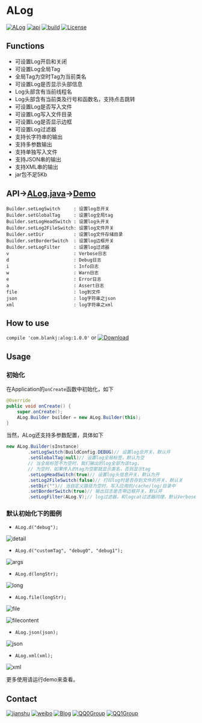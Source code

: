 # ALog

[![ALog][alogsvg]][alog] [![api][apisvg]][api] [![build][buildsvg]][build] [![License][licensesvg]][license]

## Functions

* 可设置Log开启和关闭
* 可设置Log全局Tag
* 全局Tag为空时Tag为当前类名
* 可设置Log是否显示头部信息
* Log头部含有当前线程名
* Log头部含有当前类及行号和函数名，支持点击跳转
* 可设置Log是否写入文件
* 可设置Log写入文件目录
* 可设置Log是否显示边框
* 可设置Log过滤器
* 支持长字符串的输出
* 支持多参数输出
* 支持单独写入文件
* 支持JSON串的输出
* 支持XML串的输出
* jar包不足5Kb


## API→[ALog.java][alog.java]→[Demo][alog.demo]

```
Builder.setLogSwitch     : 设置log总开关
Builder.setGlobalTag     : 设置log全局tag
Builder.setLogHeadSwitch : 设置log头开关
Builder.setLog2FileSwitch: 设置log文件开关
Builder.setDir           : 设置log文件存储目录
Builder.setBorderSwitch  : 设置log边框开关
Builder.setLogFilter     : 设置log过滤器
v                        : Verbose日志
d                        : Debug日志
i                        : Info日志
w                        : Warn日志
e                        : Error日志
a                        : Assert日志
file                     : log到文件
json                     : log字符串之json
xml                      : log字符串之xml
```


## How to use

`compile 'com.blankj:alog:1.0.0'` or [![Download][jarsvg]][jar]


## Usage

### 初始化

在Application的`onCreate`函数中初始化，如下

``` java
@Override
public void onCreate() {
    super.onCreate();
    ALog.Builder builder = new ALog.Builder(this);
}
```

当然，ALog还支持多参数配置，具体如下

``` java
new ALog.Builder(sInstance)
        .setLogSwitch(BuildConfig.DEBUG)// 设置log总开关，默认开
        .setGlobalTag(null)// 设置log全局标签，默认为空
        // 当全局标签不为空时，我们输出的log全部为该tag，
        // 为空时，如果传入的tag为空那就显示类名，否则显示tag
        .setLogHeadSwitch(true)// 设置log头信息开关，默认为开
        .setLog2FileSwitch(false)// 打印log时是否存到文件的开关，默认关
        .setDir("")// 当自定义路径为空时，写入应用的/cache/log/目录中
        .setBorderSwitch(true)// 输出日志是否带边框开关，默认开
        .setLogFilter(ALog.V);// log过滤器，和logcat过滤器同理，默认Verbose
```


### 默认初始化下的图例

* `ALog.d("debug");`

![detail][detail]

* `ALog.d("customTag", "debug0", "debug1");`

![args][args]

* `ALog.d(longStr);`

![long][long]

* `ALog.file(longStr);`

![file][file]

![filecontent][filecontent]

* `ALog.json(json);`

![json][json]

* `ALog.xml(xml);`

![xml][xml]


更多使用请运行demo来查看。



## Contact

[![jianshu][jianshusvg]][jianshu] [![weibo][weibosvg]][weibo]  [![Blog][blogsvg]][blog] [![QQ0Group][qq0groupsvg]][qq0group] [![QQ1Group][qq1groupsvg]][qq1group]




[alogsvg]: https://img.shields.io/badge/ALog-v1.0.0-brightgreen.svg
[alog]: https://github.com/Blankj/ALog

[apisvg]: https://img.shields.io/badge/API-11+-brightgreen.svg
[api]: https://android-arsenal.com/api?level=11

[buildsvg]: https://travis-ci.org/Blankj/ALog.svg?branch=master
[build]: https://travis-ci.org/Blankj/ALog

[licensesvg]: https://img.shields.io/badge/License-Apache--2.0-brightgreen.svg
[license]: https://github.com/Blankj/ALog/blob/master/LICENSE

[alog.java]: https://github.com/Blankj/ALog/blob/master/alog/src/main/java/com/blankj/ALog.java
[alog.demo]: https://github.com/Blankj/ALog/blob/master/app/src/main/java/com/blankj/alog/ALogActivity.java
[jarsvg]: https://img.shields.io/badge/download-jar--4Kb-brightgreen.svg
[jar]: https://jcenter.bintray.com/com/blankj/alog/1.0.0/alog-1.0.0-sources.jar
[detail]: https://raw.githubusercontent.com/Blankj/ALog/master/img/detail.png
[args]: https://raw.githubusercontent.com/Blankj/ALog/master/img/args.png
[long]: https://raw.githubusercontent.com/Blankj/ALog/master/img/long.png
[file]: https://raw.githubusercontent.com/Blankj/ALog/master/img/file.png
[filecontent]: https://raw.githubusercontent.com/Blankj/ALog/master/img/filecontent.png
[json]: https://raw.githubusercontent.com/Blankj/ALog/master/img/json.png
[xml]: https://raw.githubusercontent.com/Blankj/ALog/master/img/xml.png

[jianshusvg]: https://img.shields.io/badge/简书-Blankj-brightgreen.svg
[jianshu]: http://www.jianshu.com/u/46702d5c6978

[weibosvg]: https://img.shields.io/badge/weibo-__Blankj-brightgreen.svg
[weibo]: http://weibo.com/3076228982

[blogsvg]: https://img.shields.io/badge/Blog-Blankj-brightgreen.svg
[blog]: http://blankj.com

[qq0groupsvg]: https://img.shields.io/badge/QQ0群(满)-74721490-fba7f9.svg
[qq0group]: https://shang.qq.com/wpa/qunwpa?idkey=62baf2c3ec6b0863155b0c7a10c71bba2608cb0b6532fc18515835e54c69bdd3

[qq1groupsvg]: https://img.shields.io/badge/QQ1群-25206533-fba7f9.svg
[qq1group]: https://shang.qq.com/wpa/qunwpa?idkey=d906789f84484465e2736f7b524366b4c23afeda38733d5c7b10fc3f6e406e9b